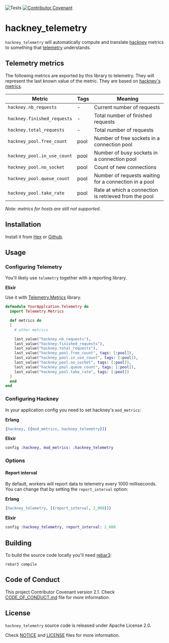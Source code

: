 ![Tests](https://github.com/TheRealReal/hackney_telemetry/actions/workflows/ci.yml/badge.svg)
[![Contributor Covenant](https://img.shields.io/badge/Contributor%20Covenant-2.1-4baaaa.svg)](code_of_conduct.md)

# hackney_telemetry

`hackney_telemetry` will automatically compute and translate [hackney](https://github.com/benoitc/hackney) metrics to something that [telemetry](https://github.com/beam-telemetry/telemetry) understands.

## Telemetry metrics

The following metrics are exported by this library to telemetry. They will represent the last known value of the metric. They are based on [hackney's metrics](https://github.com/benoitc/hackney#metrics).

|Metric | Tags | Meaning |
|-|-|-|
|`hackney.nb_requests`       | - | Current number of requests
|`hackney.finished_requests` | - | Total number of finished requests
|`hackney.total_requests`    | - |Total number of requests
|`hackney_pool.free_count`| pool | Number of free sockets in a connection pool
|`hackney_pool.in_use_count`| pool | Number of busy sockets in a connection pool
|`hackney_pool.no_socket`| pool | Count of new connections
|`hackney_pool.queue_count`| pool | Number of requests waiting for a connection in a pool
|`hackney_pool.take_rate`| pool | Rate at which a connection is retrieved from the pool

*Note: metrics for hosts are still not supported*.

## Installation

Install it from [Hex](hex.pm/TheRealReal/hackney_telemetry) or [Github](github.com/TheRealReal/hackney_telemetry).

## Usage

### Configuring Telemetry

You'll likely use `telemetry` together with a reporting library.

**Elixir**

Use it with [Telemetry.Metrics](https://hex.pm/packages/telemetry_metrics) library.

```elixir
defmodule YourApplcation.Telemetry do
  import Telemetry.Metrics

  def metrics do
  [
    # other metrics

    last_value("hackney.nb_requests"),
    last_value("hackney.finished_requests"),
    last_value("hackney.total_requests"),
    last_value("hackney_pool.free_count", tags: [:pool]),
    last_value("hackney_pool.in_use_count", tags: [:pool]),
    last_value("hackney_pool.no_socket", tags: [:pool]),
    last_value("hackney_pool.queue_count", tags: [:pool]),
    last_value("hackney_pool.take_rate", tags: [:pool])
  ]
  end
end
```

### Configuring Hackney
In your application config you need to set hackney's `mod_metrics`:

**Erlang**
```erlang
{hackney, [{mod_metrics, hackney_telemetry}]}
```

**Elixir**

```elixir
config :hackney, mod_metrics: :hackney_telemetry
```

### Options

#### Report interval
By default, workers will report data to telemetry every 1000 milliseconds. You
can change that by setting the `report_interval` option:

**Erlang**
```erlang
{hackney_telemetry, [{report_interval, 2_000}]}
```

**Elixir**
```elixir
config :hackney_telemetry, report_interval: 2_000
```

## Building

To build the source code locally you'll need [rebar3](https://github.com/erlang/rebar3):

```
rebar3 compile
```

## Code of Conduct

This project  Contributor Covenant version 2.1. Check [CODE_OF_CONDUCT.md](/CODE_OF_CONDUCT.md) file for more information.

## License

`hackney_telemetry` source code is released under Apache License 2.0.

Check [NOTICE](/NOTICE) and [LICENSE](/LICENSE) files for more information.
